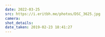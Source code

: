 ```yaml
---
date: 2022-03-25
src: https://i.eritbh.me/photos/DSC_3625.jpg
camera:
shot_details:
date_taken: 2019-02-23 18:41:27
---
```

